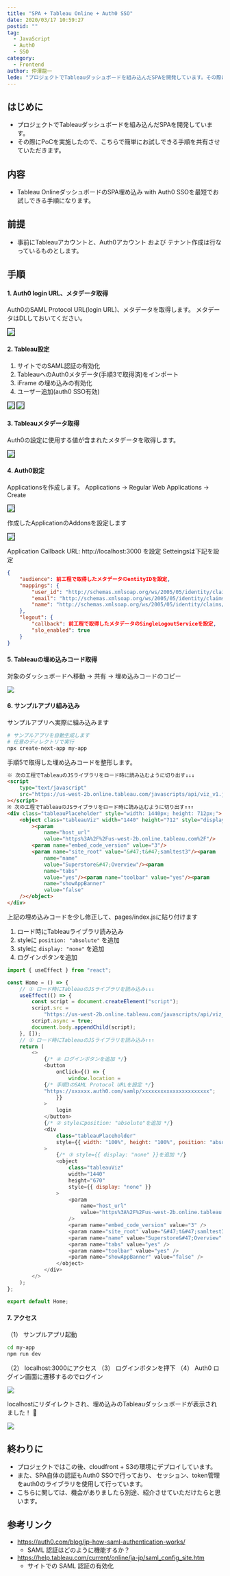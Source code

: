 ```yaml
---
title: "SPA + Tableau Online + Auth0 SSO"
date: 2020/03/17 10:59:27
postid: ""
tag:
  - JavaScript
  - Auth0
  - SSO
category:
  - Frontend
author: 仲澤龍一
lede: "プロジェクトでTableauダッシュボードを組み込んだSPAを開発しています。その際にPoCを実施したので、こちらで簡単にお試しできる手順を共有させていただきます。"
---
```


## はじめに

- プロジェクトでTableauダッシュボードを組み込んだSPAを開発しています。
- その際にPoCを実施したので、こちらで簡単にお試しできる手順を共有させていただきます。

## 内容

- Tableau OnlineダッシュボードのSPA埋め込み with Auth0 SSOを最短でお試しできる手順になります。

## 前提

- 事前にTableauアカウントと、Auth0アカウント および テナント作成は行なっているものとします。

## 手順

#### 1. Auth0 login URL、メタデータ取得

Auth0のSAML Protocol URL(login URL)、メタデータを取得します。
メタデータはDLしておいてください。

<img src="/images/2020/20200317/photo_20200317_01.png" style="border:solid 1px #000000" loading="lazy">

#### 2. Tableau設定

1. サイトでのSAML認証の有効化
2. TableauへのAuth0メタデータ(手順3で取得済)をインポート
3. iFrame の埋め込みの有効化
4. ユーザー追加(auth0 SSO有効)

<img src="/images/2020/20200317/photo_20200317_02.png" style="border:solid 1px #000000" loading="lazy">

<img src="/images/2020/20200317/photo_20200317_03.png" style="border:solid 1px #000000" loading="lazy">

#### 3. Tableauメタデータ取得

Auth0の設定に使用する値が含まれたメタデータを取得します。

<img src="/images/2020/20200317/photo_20200317_04.png" style="border:solid 1px #000000" loading="lazy">

#### 4. Auth0設定

Applicationsを作成します。
Applications → Regular Web Applications → Create

<img src="/images/2020/20200317/photo_20200317_05.png" style="border:solid 1px #000000" loading="lazy">

作成したApplicationのAddonsを設定します

<img src="/images/2020/20200317/photo_20200317_06.png" style="border:solid 1px #000000" loading="lazy">

Application Callback URL: http://localhost:3000 を設定
Setteingsは下記を設定

```json
{
    "audience": 前工程で取得したメタデータのentityIDを設定,
    "mappings": {
        "user_id": "http://schemas.xmlsoap.org/ws/2005/05/identity/claims/nameidentifier",
        "email": "http://schemas.xmlsoap.org/ws/2005/05/identity/claims/emailaddress",
        "name": "http://schemas.xmlsoap.org/ws/2005/05/identity/claims/name"
    },
    "logout": {
        "callback": 前工程で取得したメタデータのSingleLogoutServiceを設定,
        "slo_enabled": true
    }
}
```

#### 5. Tableauの埋め込みコード取得

対象のダッシュボードへ移動 → 共有 → 埋め込みコードのコピー

<img src="/images/2020/20200317/photo_20200317_07.png" loading="lazy">

#### 6. サンプルアプリ組み込み

サンプルアプリへ実際に組み込みます

```bash
# サンプルアプリを自動生成します
# 任意のディレクトリで実行
npx create-next-app my-app
```

手順5で取得した埋め込みコードを整形します。

```html
※ 次の工程でTableauのJSライブラリをロード時に読み込むように切り出す↓↓↓
<script
    type="text/javascript"
    src="https://us-west-2b.online.tableau.com/javascripts/api/viz_v1.js"
></script>
※ 次の工程でTableauのJSライブラリをロード時に読み込むように切り出す↑↑↑
<div class="tableauPlaceholder" style="width: 1440px; height: 712px;">
    <object class="tableauViz" width="1440" height="712" style="display:none;"
        ><param
            name="host_url"
            value="https%3A%2F%2Fus-west-2b.online.tableau.com%2F"/>
        <param name="embed_code_version" value="3"/>
        <param name="site_root" value="&#47;t&#47;samltest3"/><param
            name="name"
            value="Superstore&#47;Overview"/><param
            name="tabs"
            value="yes"/><param name="toolbar" value="yes"/><param
            name="showAppBanner"
            value="false"
    /></object>
</div>
```

上記の埋め込みコードを少し修正して、pages/index.jsに貼り付けます

1. ロード時にTableauライブラリ読み込み
2. styleに `position: "absolute"` を追加
3. styleに `display: "none"` を追加
4. ログインボタンを追加

```javascript my-app/pages/index.js
import { useEffect } from "react";

const Home = () => {
    // ① ロード時にTableauのJSライブラリを読み込み↓↓↓
    useEffect(() => {
        const script = document.createElement("script");
        script.src =
            "https://us-west-2b.online.tableau.com/javascripts/api/viz_v1.js";
        script.async = true;
        document.body.appendChild(script);
    }, []);
    // ① ロード時にTableauのJSライブラリを読み込み↑↑↑
    return (
        <>
            {/* ④ ログインボタンを追加 */}
            <button
                onClick={() => {
                    window.location =
            {/* 手順3のSAML Protocol URLを設定 */}
            "https://xxxxxx.auth0.com/samlp/xxxxxxxxxxxxxxxxxxxxxx";
                }}
            >
                login
            </button>
            {/* ② styleにposition: "absolute"を追加 */}
            <div
                class="tableauPlaceholder"
                style={{ width: "100%", height: "100%", position: "absolute" }}
            >
                {/* ③ style={{ display: "none" }}を追加 */}
                <object
                    class="tableauViz"
                    width="1440"
                    height="670"
                    style={{ display: "none" }}
                >
                    <param
                        name="host_url"
                        value="https%3A%2F%2Fus-west-2b.online.tableau.com%2F"
                    />
                    <param name="embed_code_version" value="3" />
                    <param name="site_root" value="&#47;t&#47;samltest3" />
                    <param name="name" value="Superstore&#47;Overview" />
                    <param name="tabs" value="yes" />
                    <param name="toolbar" value="yes" />
                    <param name="showAppBanner" value="false" />
                </object>
            </div>
        </>
    );
};

export default Home;
```

#### 7. アクセス

（1） サンプルアプリ起動

```bash
cd my-app
npm run dev
```

（2） localhost:3000にアクセス
（3） ログインボタンを押下
（4） Auth0 ログイン画面に遷移するのでログイン

<img src="/images/2020/20200317/photo_20200317_08.png" loading="lazy">

localhostにリダイレクトされ、埋め込みのTableauダッシュボードが表示されました！ 🎉

<img src="/images/2020/20200317/photo_20200317_09.png" loading="lazy">

## 終わりに

- プロジェクトではこの後、cloudfront + S3の環境にデプロイしています。
- また、SPA自体の認証もAuth0 SSOで行っており、  セッション、token管理をauth0のライブラリを使用して行っています。
- こちらに関しては、機会がありましたら別途、紹介させていただけたらと思います。

## 参考リンク

- https://auth0.com/blog/jp-how-saml-authentication-works/
  - SAML 認証はどのように機能するか？
- https://help.tableau.com/current/online/ja-jp/saml_config_site.htm
  - サイトでの SAML 認証の有効化
